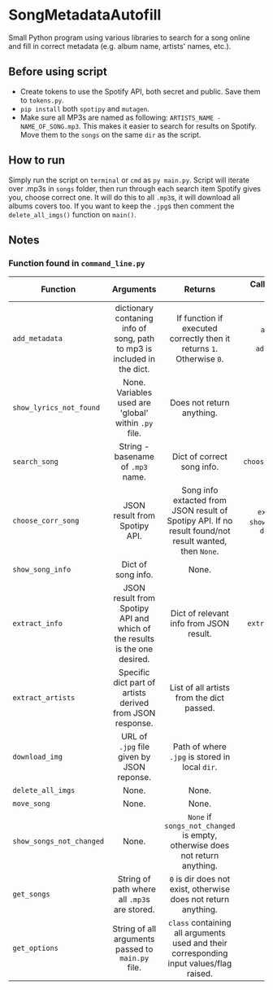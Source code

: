 # SongMetadataAutofill
Small Python program using various libraries to search for a song online and fill in correct metadata (e.g. album name, artists' names, etc.).

## Before using script
- Create tokens to use the Spotify API, both secret and public. Save them to `tokens.py`.
- `pip install` both `spotipy` and `mutagen`.
- Make sure all MP3s are named as following: `ARTISTS_NAME - NAME_OF_SONG.mp3`. This makes it easier to search for results on Spotify. Move them to the `songs` on the same `dir` as the script.

## How to run
Simply run the script on `terminal` or `cmd` as `py main.py`.
Script will iterate over .mp3s in `songs` folder, then run through each search item Spotify gives you, choose correct one. It will do this to all `.mp3`s, it will download all albums covers too. If you want to keep the `.jpg`s then comment the `delete_all_imgs()` function on `main()`.

## Notes

### Function found in `command_line.py`

| Function	| Arguments     | Returns 	| Calls any other functions? |
| ------------- |:-------------:| :------------:|-------------:|
| `add_metadata`          | dictionary contaning info of song, path to mp3 is included in the dict. | If function if executed correctly then it returns `1`. Otherwise `0`. | `add_lyrics` - found in `add_lyrics.py` |
| `show_lyrics_not_found` | None. Variables used are 'global' within `.py` file.      |   Does not return anything. | None |
| `search_song`       	  | String - basename of `.mp3` name.      | Dict of correct song info. | `choose_corr_song` |
| `choose_corr_song`      | JSON result from Spotipy API.      | Song info extacted from JSON result of Spotipy API. If no result found/not result wanted, then `None`.  | `extract_info`, `show_song_info`, `download_img` |
| `show_song_info`        | Dict of song info.      | None.   | None. |
| `extract_info`          | JSON result from Spotipy API and which of the results is the one desired. | Dict of relevant info from JSON result.   | `extract_artists` |
| `extract_artists`       | Specific dict part of artists derived from JSON response. | List of all artists from the dict passed.   | None. |
| `download_img`          | URL of `.jpg` file given by JSON reponse.      | Path of where `.jpg` is stored in local `dir`. | None |
| `delete_all_imgs`       | None.      | None.   | None. |
| `move_song`             | None.      | None.   | None. |
| `show_songs_not_changed`| None.      | `None` if `songs_not_changed` is empty, otherwise does not return anything.  | None. |
| `get_songs`             | String of path where all `.mp3`s are stored. | `0` is dir does not exist, otherwise does not return anything.   | None. |
| `get_options`           | String of all arguments passed to `main.py` file. | `class` containing all arguments used and their corresponding input values/flag raised.   | None. |